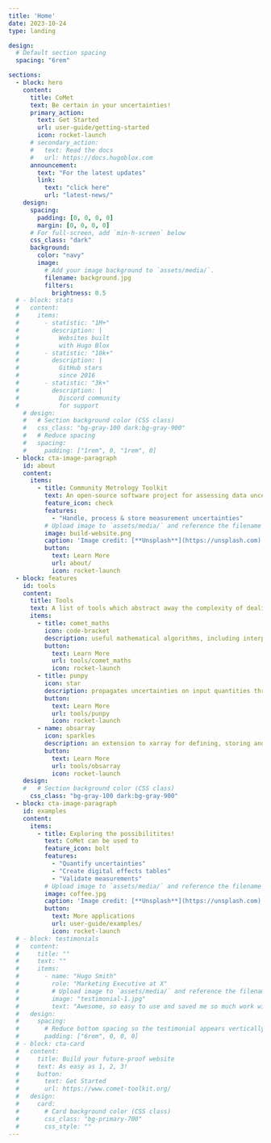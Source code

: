 ```yaml
---
title: 'Home'
date: 2023-10-24
type: landing

design:
  # Default section spacing
  spacing: "6rem"

sections:
  - block: hero
    content:
      title: CoMet
      text: Be certain in your uncertainties!
      primary_action:
        text: Get Started
        url: user-guide/getting-started
        icon: rocket-launch
      # secondary_action:
      #   text: Read the docs
      #   url: https://docs.hugoblox.com
      announcement:
        text: "For the latest updates"
        link:
          text: "click here"
          url: "latest-news/"
    design:
      spacing:
        padding: [0, 0, 0, 0]
        margin: [0, 0, 0, 0]
      # For full-screen, add `min-h-screen` below
      css_class: "dark"
      background:
        color: "navy"
        image:
          # Add your image background to `assets/media/`.
          filename: background.jpg
          filters:
            brightness: 0.5
  # - block: stats
  #   content:
  #     items:
  #       - statistic: "1M+"
  #         description: |
  #           Websites built  
  #           with Hugo Blox
  #       - statistic: "10k+"
  #         description: |
  #           GitHub stars  
  #           since 2016
  #       - statistic: "3k+"
  #         description: |
  #           Discord community  
  #           for support
    # design:
    #   # Section background color (CSS class)
    #   css_class: "bg-gray-100 dark:bg-gray-900"
    #   # Reduce spacing
    #   spacing:
    #     padding: ["1rem", 0, "1rem", 0]
  - block: cta-image-paragraph
    id: about
    content:
      items:
        - title: Community Metrology Toolkit
          text: An open-source software project for assessing data uncertainties.
          feature_icon: check
          features:
            - "Handle, process & store measurement uncertainties"
          # Upload image to `assets/media/` and reference the filename here
          image: build-website.png
          caption: 'Image credit: [**Unsplash**](https://unsplash.com)'
          button:
            text: Learn More
            url: about/
            icon: rocket-launch
  - block: features
    id: tools
    content:
      title: Tools
      text: A list of tools which abstract away the complexity of dealing with uncertainties.
      items:
        - title: comet_maths
          icon: code-bracket
          description: useful mathematical algorithms, including interpolation with uncertainties
          button:
            text: Learn More
            url: tools/comet_maths
            icon: rocket-launch
        - title: punpy
          icon: star
          description: propagates uncertainties on input quantities through any python function, evaluating the uncertainty on the output
          button:
            text: Learn More
            url: tools/punpy
            icon: rocket-launch
        - name: obsarray
          icon: sparkles
          description: an extension to xarray for defining, storing and interfacing with uncertainty and measurement error-covariance information in NetCDF files using standardised metadata
          button:
            text: Learn More
            url: tools/obsarray
            icon: rocket-launch
    design:
    #   # Section background color (CSS class)
      css_class: "bg-gray-100 dark:bg-gray-900"
  - block: cta-image-paragraph
    id: examples
    content:
      items:
        - title: Exploring the possibilitites!
          text: CoMet can be used to
          feature_icon: bolt
          features:
            - "Quantify uncertainties"
            - "Create digital effects tables"
            - "Validate measurements"
          # Upload image to `assets/media/` and reference the filename here
          image: coffee.jpg
          caption: 'Image credit: [**Unsplash**](https://unsplash.com)'
          button:
            text: More applications
            url: user-guide/examples/
            icon: rocket-launch
  # - block: testimonials
  #   content:
  #     title: ""
  #     text: ""
  #     items:
  #       - name: "Hugo Smith"
  #         role: "Marketing Executive at X"
  #         # Upload image to `assets/media/` and reference the filename here
  #         image: "testimonial-1.jpg"
  #         text: "Awesome, so easy to use and saved me so much work with the swappable pre-designed sections!"
  #   design:
  #     spacing:
  #       # Reduce bottom spacing so the testimonial appears vertically centered between sections
  #       padding: ["6rem", 0, 0, 0]
  # - block: cta-card
  #   content:
  #     title: Build your future-proof website
  #     text: As easy as 1, 2, 3!
  #     button:
  #       text: Get Started
  #       url: https://www.comet-toolkit.org/
  #   design:
  #     card:
  #       # Card background color (CSS class)
  #       css_class: "bg-primary-700"
  #       css_style: ""
---
```


